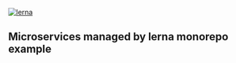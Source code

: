 [![lerna](https://img.shields.io/badge/maintained%20with-lerna-cc00ff.svg)](https://lerna.js.org/)

## Microservices managed by lerna monorepo example
